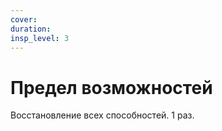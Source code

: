 ```yaml
---
cover:
duration: 
insp_level: 3
---
```

# Предел возможностей

Восстановление всех способностей. 1 раз.
